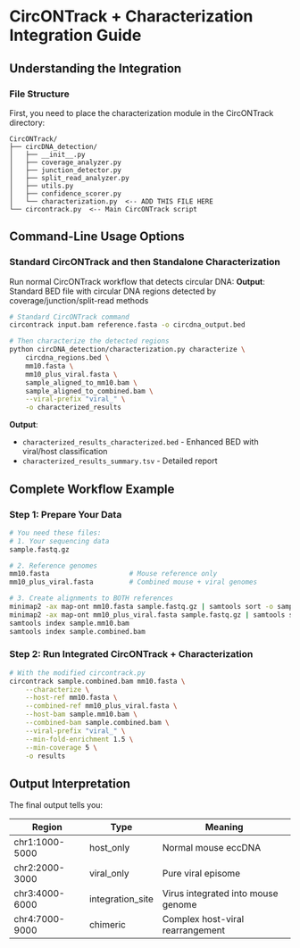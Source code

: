 # CircONTrack + Characterization Integration Guide

## Understanding the Integration

### File Structure
First, you need to place the characterization module in the CircONTrack directory:

```
CircONTrack/
├── circDNA_detection/
│   ├── __init__.py
│   ├── coverage_analyzer.py
│   ├── junction_detector.py
│   ├── split_read_analyzer.py
│   ├── utils.py
│   ├── confidence_scorer.py
│   └── characterization.py  <-- ADD THIS FILE HERE
└── circontrack.py  <-- Main CircONTrack script
```

## Command-Line Usage Options

### Standard CircONTrack and then Standalone Characterization

Run normal CircONTrack workflow that detects circular DNA:
**Output**: Standard BED file with circular DNA regions detected by coverage/junction/split-read methods

```bash
# Standard CircONTrack command
circontrack input.bam reference.fasta -o circdna_output.bed

# Then characterize the detected regions
python circDNA_detection/characterization.py characterize \
    circdna_regions.bed \
    mm10.fasta \
    mm10_plus_viral.fasta \
    sample_aligned_to_mm10.bam \
    sample_aligned_to_combined.bam \
    --viral-prefix "viral_" \
    -o characterized_results
```
**Output**: 
- `characterized_results_characterized.bed` - Enhanced BED with viral/host classification
- `characterized_results_summary.tsv` - Detailed report

## Complete Workflow Example

### Step 1: Prepare Your Data

```bash
# You need these files:
# 1. Your sequencing data
sample.fastq.gz

# 2. Reference genomes
mm10.fasta                    # Mouse reference only
mm10_plus_viral.fasta         # Combined mouse + viral genomes

# 3. Create alignments to BOTH references
minimap2 -ax map-ont mm10.fasta sample.fastq.gz | samtools sort -o sample.mm10.bam
minimap2 -ax map-ont mm10_plus_viral.fasta sample.fastq.gz | samtools sort -o sample.combined.bam
samtools index sample.mm10.bam
samtools index sample.combined.bam
```

### Step 2: Run Integrated CircONTrack + Characterization

```bash
# With the modified circontrack.py
circontrack sample.combined.bam mm10.fasta \
    --characterize \
    --host-ref mm10.fasta \
    --combined-ref mm10_plus_viral.fasta \
    --host-bam sample.mm10.bam \
    --combined-bam sample.combined.bam \
    --viral-prefix "viral_" \
    --min-fold-enrichment 1.5 \
    --min-coverage 5 \
    -o results
```

## Output Interpretation

The final output tells you:

| Region | Type | Meaning |
|--------|------|---------|
| chr1:1000-5000 | host_only | Normal mouse eccDNA |
| chr2:2000-3000 | viral_only | Pure viral episome |
| chr3:4000-6000 | integration_site | Virus integrated into mouse genome |
| chr4:7000-9000 | chimeric | Complex host-viral rearrangement |

